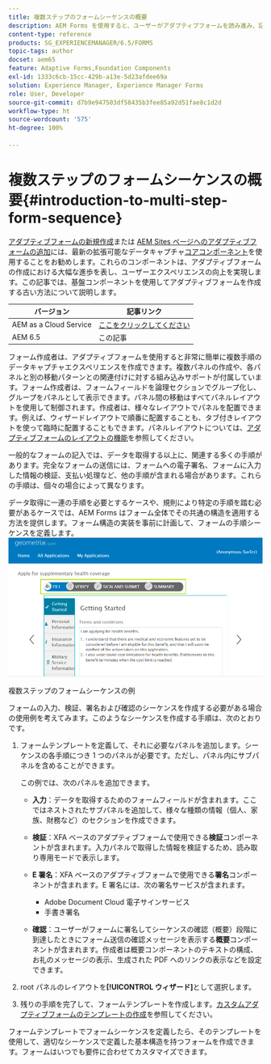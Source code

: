 ```yaml
---
title: 複数ステップのフォームシーケンスの概要
description: AEM Forms を使用すると、ユーザーがアダプティブフォームを読み進み、記入する一連のフォームパネルを定義できます。
content-type: reference
products: SG_EXPERIENCEMANAGER/6.5/FORMS
topic-tags: author
docset: aem65
feature: Adaptive Forms,Foundation Components
exl-id: 1333c6cb-15cc-429b-a13e-5d23afdee69a
solution: Experience Manager, Experience Manager Forms
role: User, Developer
source-git-commit: d7b9e947503df58435b3fee85a92d51fae8c1d2d
workflow-type: ht
source-wordcount: '575'
ht-degree: 100%

---
```


# 複数ステップのフォームシーケンスの概要{#introduction-to-multi-step-form-sequence}

<span class="preview">[アダプティブフォームの新規作成](/help/forms/using/create-an-adaptive-form-core-components.md)または [AEM Sites ページへのアダプティブフォームの追加](/help/forms/using/create-or-add-an-adaptive-form-to-aem-sites-page.md)には、最新の拡張可能なデータキャプチャ[コアコンポーネント](https://experienceleague.adobe.com/docs/experience-manager-core-components/using/adaptive-forms/introduction.html?lang=ja)を使用することをお勧めします。これらのコンポーネントは、アダプティブフォームの作成における大幅な進歩を表し、ユーザーエクスペリエンスの向上を実現します。この記事では、基盤コンポーネントを使用してアダプティブフォームを作成する古い方法について説明します。</span>

| バージョン | 記事リンク |
| -------- | ---------------------------- |
| AEM as a Cloud Service | [ここをクリックしてください](https://experienceleague.adobe.com/docs/experience-manager-cloud-service/content/forms/adaptive-forms-authoring/authoring-adaptive-forms-foundation-components/configure-layout-of-an-adaptive-form/introduction-form-sequence.html?lang=ja) |
| AEM 6.5 | この記事 |


フォーム作成者は、アダプティブフォームを使用すると非常に簡単に複数手順のデータキャプチャエクスペリエンスを作成できます。複数パネルの作成や、各パネルと別の移動パターンとの関連付けに対する組み込みサポートが付属しています。フォーム作成者は、フォームフィールドを論理セクションでグループ化し、グループをパネルとして表示できます。パネル間の移動はすべてパネルレイアウトを使用して制御されます。作成者は、様々なレイアウトでパネルを配置できます。例えば、ウィザードレイアウトで順番に配置することも、タブ付きレイアウトを使って臨時に配置することもできます。パネルレイアウトについては、[アダプティブフォームのレイアウトの機能](../../forms/using/layout-capabilities-adaptive-forms.md)を参照してください。

一般的なフォームの記入では、データを取得する以上に、関連する多くの手順があります。完全なフォームの送信には、フォームへの電子署名、フォームに入力した情報の検証、支払い処理など、他の手順が含まれる場合があります。これらの手順は、個々の場合によって異なります。

データ取得に一連の手順を必要とするケースや、規則により特定の手順を踏む必要があるケースでは、AEM Forms はフォーム全体でその共通の構造を適用する方法を提供します。フォーム構造の実装を事前に計画して、フォームの手順シーケンスを定義します。![複数ステップのフォームシーケンスの例](assets/formpipeline.png)

複数ステップのフォームシーケンスの例

フォームの入力、検証、署名および確認のシーケンスを作成する必要がある場合の使用例を考えてみます。このようなシーケンスを作成する手順は、次のとおりです。

1. フォームテンプレートを定義して、それに必要なパネルを追加します。シーケンスの各手順につき 1 つのパネルが必要です。ただし、パネル内にサブパネルを含めることができます。

   この例では、次のパネルを追加できます。

   * **入力**：データを取得するためのフォームフィールドが含まれます。ここではネストされたサブパネルを追加して、様々な種類の情報（個人、家族、財務など）のセクションを作成できます。

   * **検証**：XFA ベースのアダプティブフォームで使用できる&#x200B;**検証**&#x200B;コンポーネントが含まれます。入力パネルで取得した情報を検証するため、読み取り専用モードで表示します。

   * **E 署名**：XFA ベースのアダプティブフォームで使用できる&#x200B;**署名**&#x200B;コンポーネントが含まれます。E 署名には、次の署名サービスが含まれます。

      * Adobe Document Cloud 電子サインサービス
      * 手書き署名

   * **確認**：ユーザーがフォームに署名してシーケンスの確認（概要）段階に到達したときにフォーム送信の確認メッセージを表示する&#x200B;**概要**&#x200B;コンポーネントが含まれます。作成者は概要コンポーネントのテキストの構成、お礼のメッセージの表示、生成された PDF へのリンクの表示などを設定できます。

1. root パネルのレイアウトを&#x200B;**[!UICONTROL ウィザード]**&#x200B;として選択します。
1. 残りの手順を完了して、フォームテンプレートを作成します。[カスタムアダプティブフォームのテンプレートの作成](../../forms/using/custom-adaptive-forms-templates.md)を参照してください。

フォームテンプレートでフォームシーケンスを定義したら、そのテンプレートを使用して、適切なシーケンスで定義した基本構造を持つフォームを作成できます。フォームはいつでも要件に合わせてカスタマイズできます。
